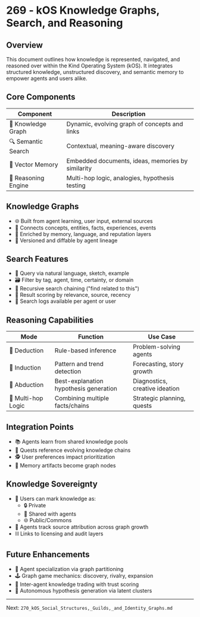 # 269 - kOS Knowledge Graphs, Search, and Reasoning

## Overview
This document outlines how knowledge is represented, navigated, and reasoned over within the Kind Operating System (kOS). It integrates structured knowledge, unstructured discovery, and semantic memory to empower agents and users alike.

## Core Components
| Component           | Description                                       |
|--------------------|---------------------------------------------------|
| 🧠 Knowledge Graph   | Dynamic, evolving graph of concepts and links     |
| 🔍 Semantic Search   | Contextual, meaning-aware discovery               |
| 🧩 Vector Memory     | Embedded documents, ideas, memories by similarity |
| 🧬 Reasoning Engine  | Multi-hop logic, analogies, hypothesis testing    |

## Knowledge Graphs
- 🌐 Built from agent learning, user input, external sources
- 🔗 Connects concepts, entities, facts, experiences, events
- 🧠 Enriched by memory, language, and reputation layers
- 🧾 Versioned and diffable by agent lineage

## Search Features
- 🧠 Query via natural language, sketch, example
- 🗃️ Filter by tag, agent, time, certainty, or domain
- 🔁 Recursive search chaining ("find related to this")
- 🎯 Result scoring by relevance, source, recency
- 🧾 Search logs available per agent or user

## Reasoning Capabilities
| Mode              | Function                                  | Use Case                          |
|-------------------|-------------------------------------------|-----------------------------------|
| 🔁 Deduction       | Rule-based inference                      | Problem-solving agents            |
| 🧠 Induction       | Pattern and trend detection               | Forecasting, story growth         |
| 🔀 Abduction       | Best-explanation hypothesis generation    | Diagnostics, creative ideation    |
| 🔗 Multi-hop Logic | Combining multiple facts/chains           | Strategic planning, quests        |

## Integration Points
- 📚 Agents learn from shared knowledge pools
- 🧠 Quests reference evolving knowledge chains
- 🕵️ User preferences impact prioritization
- 🧩 Memory artifacts become graph nodes

## Knowledge Sovereignty
- 🧾 Users can mark knowledge as:
  - 🔒 Private
  - 🤝 Shared with agents
  - 🌐 Public/Commons
- 🧠 Agents track source attribution across graph growth
- ⛓️ Links to licensing and audit layers

## Future Enhancements
- 🧬 Agent specialization via graph partitioning
- 🕹️ Graph game mechanics: discovery, rivalry, expansion
- 🌌 Inter-agent knowledge trading with trust scoring
- 🧠 Autonomous hypothesis generation via latent clusters

---
Next: `270_kOS_Social_Structures,_Guilds,_and_Identity_Graphs.md`

